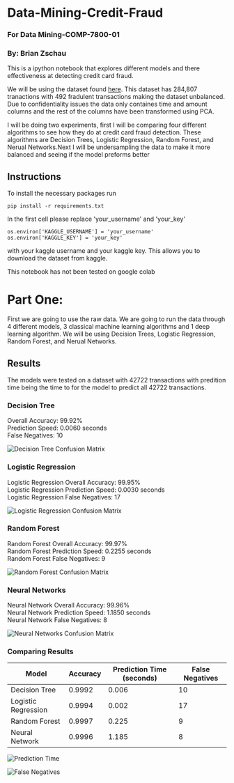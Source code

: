 # Data-Mining-Credit-Fraud
### For Data Mining-COMP-7800-01
### By: Brian Zschau

This is a ipython notebook that explores different models and there effectiveness at detecting credit card fraud.

We will be using the dataset found [here](https://www.kaggle.com/datasets/mlg-ulb/creditcardfraud). This dataset has 284,807 tranactions with 492 fradulent transactions making the dataset unbalanced. Due to confidentiality issues the data only containes time and amount columns and the rest of the columns have been transformed using PCA.

I will be doing two experiments, first I will be comparing four different algorithms to see how they do at credit card fraud detection. These algorithms are Decision Trees, Logistic Regression, Random Forest, and Nerual Networks.Next I will be undersampling the data to make it more balanced and seeing if the model preforms better

## Instructions

To install the necessary packages run
```
pip install -r requirements.txt
```

In the first cell please replace 'your_username' and 'your_key'
```
os.environ['KAGGLE_USERNAME'] = 'your_username'
os.environ['KAGGLE_KEY'] = 'your_key'
```
with your kaggle username and your kaggle key. This allows you to download the dataset from kaggle. 

This notebook has not been tested on google colab

# Part One:
First we are going to use the raw data. We are going to run the data through 4 different models, 3 classical machine learning algorithms and 1 deep learning algorithm. We will be using Decision Trees, Logistic Regression, Random Forest, and Nerual Networks.

## Results

The models were tested on a dataset with 42722 transactions with predition time being the time to for the model to predict all 42722 transactions.

### Decision Tree

Overall Accuracy: 99.92%  
Prediction Speed: 0.0060 seconds  
False Negatives: 10  

![Decision Tree Confusion Matrix](figs/part1/decisiontree_confusionmatrix.png)

### Logistic Regression
Logistic Regression Overall Accuracy: 99.95%  
Logistic Regression Prediction Speed: 0.0030 seconds  
Logistic Regression False Negatives: 17  

![Logistic Regression Confusion Matrix](figs/part1/logisticregression_confusionmatrix.png)

### Random Forest
Random Forest Overall Accuracy: 99.97%  
Random Forest Prediction Speed: 0.2255 seconds  
Random Forest False Negatives: 9  

![Random Forest Confusion Matrix](figs/part1/randomforest_confusionmatrix.png)

### Neural Networks
Neural Network Overall Accuracy: 99.96%  
Neural Network Prediction Speed: 1.1850 seconds  
Neural Network False Negatives: 8  

![Neural Networks Confusion Matrix](figs/part1/neuralnetwork_confusionmatrix.png)

### Comparing Results

| Model               |  Accuracy  | Prediction Time (seconds)  | False Negatives  |
|---------------------|------------|----------------------------|------------------|
| Decision Tree       | 0.9992     | 0.006                      | 10               |
| Logistic Regression | 0.9994     | 0.002                      | 17               |
| Random Forest       | 0.9997     | 0.225                      | 9                |
| Neural Network      | 0.9996     | 1.185                      | 8                |

![Prediction Time](figs/part1/predictiontime.png)

![False Negatives](figs/part1/falsenegatives.png)